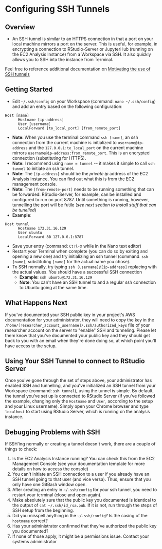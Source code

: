 # Configuring SSH Tunnels

## Overview
- An SSH tunnel is similar to an HTTPS connection in that a port on your local machine mirrors a port on the server. This is useful, for example, in encrypting a connection to RStudio-Server or JupyterHub (running on the EC2 Analysis Instance) from a Workspace via SSH. It also quickly allows you to SSH into the instance from Terminal.

Feel free to reference additional documentation on [Motivating the use of SSH tunnels](https://help.ubuntu.com/community/SSH/OpenSSH/PortForwarding)

## Getting Started
- Edit `~/.ssh/config` on your Workspace (command: `nano ~/.ssh/config`) and add an entry based on the following configuration:
```
Host [name]
      Hostname [ip-address]
      User [username]
      LocalForward [to_local_port] [from_remote_port]
```
  - **Note**: When you use the terminal command `ssh [name]`, an ssh connection from the current machine is initialized to `username@ip-address` and the `127.0.0.1:to_local_port` on the current machine mirrors `username@ip-address:from_remote_port`. This is an encrypted connection (substituting for HTTPS).
  - **Note**: I recommend using `name = tunnel` -- it makes it simple to call `ssh tunnel` to initiate an ssh tunnel.
  - **Note**: The `[ip-address]` should be the _private ip_ address of the EC2 Analysis Instance. You can find out what this is from the EC2 management console.
  - **Note**: The `[from-remote-port]` needs to be running something that can be forwarded. RStudio-Server, for example, can be installed and configured to run on port 8787. Until something is running, however, tunnelling the port will be futile (_see next section to install stuff that can be tunelled_)
  - **Example**:
  ```
  Host tunnel
        Hostname 172.31.16.129
        User ubuntu
        LocalForward 80 127.0.0.1:8787
  ```
- Save your entry (command: `Ctrl-X` while in the Nano text editor)
- Restart your Terminal when complete (you can do so by exiting and opening a new one) and try initializing an ssh tunnel (command: `ssh [name]`, substituting `[name]` for the actual name you chose).
- To SSH normally, try typing `ssh [username]@[ip-address]` replacing with the actual values. You should have a successful SSH connection
  - **Example**: `ssh ubuntu@172.31.16.129`
  - **Note**: You can't have an SSH tunnel to and a regular ssh connection to Ubuntu going at the same time.

## What Happens Next
If you've documented your SSH public key in your project's AWS documentation for your administrator, they will need to copy the key in the `/home/[researcher_account_username]/.ssh/authorized_keys` file of your researcher account on the server to "enable" SSH and tunneling. Please let them know that you've documented your public key and they should get back to you with an email when they're done doing so, at which point you'll have access to the setup.

## Using Your SSH Tunnel to connect to RStudio Server
Once you've gone through the set of steps above, your administrator has enabled SSH and tunnelling, and you've initialized an SSH tunnel from your Workspace (command: `ssh tunnel`), using the tunnel is simple. By default, the tunnel you've set up is connected to RStudio Server (if you've followed the example, changing only the `Hostname` and `User`, according to the setup and your Linux username). Simply open your Chrome browser and type `localhost` to start using RStudio Server, which is running on the analysis instance.

## Debugging Problems with SSH
If SSH'ing normally or creating a tunnel doesn't work, there are a couple of things to check:
1. Is the EC2 Analysis Instance running? You can check this from the EC2 Management Console (see your documentation template for more details on how to access the console)
2. You can't initiate an SSH connection to a user if you already have an SSH tunnel going to that user (and vice versa). Thus, ensure that you only have one GitBash window open.
3. After creating an entry in `~/.ssh/config` for your ssh tunnel, you need to restart your terminal (close and open again).
4. Make absolutely sure that the public key you documented is identical to the output of `cat ~/.ssh/id_rsa.pub`. If it is not, run through the steps of SSH setup from the beginning.
5. Did you misspell anything in the `~/.ssh/config`? Is the casing of the `hostname` correct?
6. Has your administrator confirmed that they've authorized the public key you documented?
7. If none of those apply, it might be a permissions issue. Contact your systems administrator
